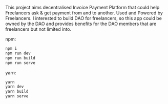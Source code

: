 This project aims decentralised Invoice Payment Platform that could help Freelancers ask & get payment from and to another. Used and Powered by Freelancers. I interested to build DAO for freelancers, so this app could be owned by the DAO and provides benefits for the DAO members that are freelancers but not limited into.

npm:
```sh
npm i
npm run dev
npm run build
npm run serve
```

yarn:
```sh
yarn
yarn dev
yarn build
yarn serve
```
